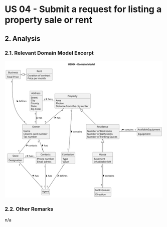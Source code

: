 # US 04 - Submit a request for listing a property sale or rent

## 2. Analysis

### 2.1. Relevant Domain Model Excerpt

![Domain Model](svg/us04-domain-model-US004___Domain_Model.svg)

### 2.2. Other Remarks

n/a